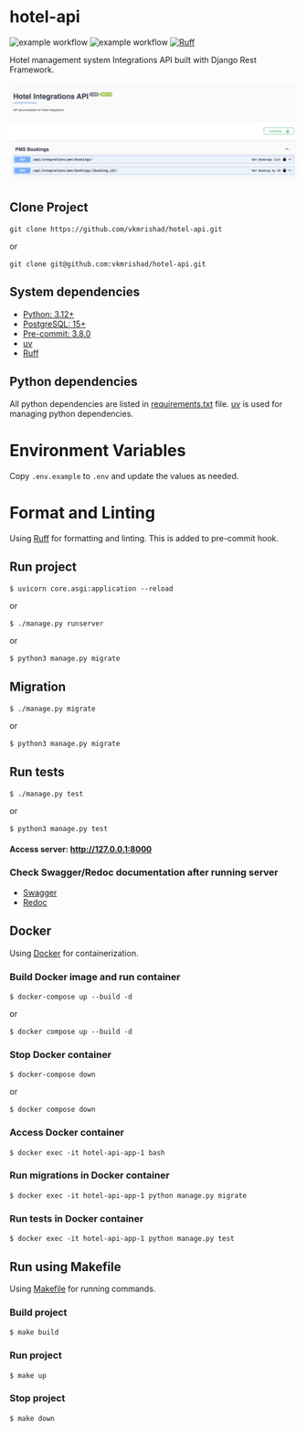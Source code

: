 # hotel-api

![example workflow](https://github.com/vkmrishad/hotel-api/actions/workflows/lint.yaml/badge.svg?branch=main)
![example workflow](https://github.com/vkmrishad/hotel-api/actions/workflows/test.yaml/badge.svg?branch=main)
[![Ruff](https://img.shields.io/endpoint?url=https://raw.githubusercontent.com/astral-sh/ruff/main/assets/badge/v2.json)](https://github.com/astral-sh/ruff)

Hotel management system Integrations API built with Django Rest Framework.

![Screenshot](screenshot/swagger-ui.png)

## Clone Project

    git clone https://github.com/vkmrishad/hotel-api.git

or

    git clone git@github.com:vkmrishad/hotel-api.git

## System dependencies

* [Python: 3.12+](https://www.python.org/downloads/)
* [PostgreSQL: 15+](https://www.postgresql.org/download/)
* [Pre-commit: 3.8.0](https://pre-commit.com/)
* [uv](https://docs.astral.sh/uv/)
* [Ruff](https://docs.astral.sh/ruff/)

## Python dependencies

All python dependencies are listed in [requirements.txt](requirements.txt) file.
[uv](https://docs.astral.sh/uv/) is used for managing python dependencies.

# Environment Variables

Copy `.env.example` to `.env` and update the values as needed.

# Format and Linting

Using [Ruff](https://docs.astral.sh/ruff/) for formatting and linting. This is added to pre-commit hook.

## Run project

    $ uvicorn core.asgi:application --reload

or

    $ ./manage.py runserver

or

    $ python3 manage.py migrate

## Migration

    $ ./manage.py migrate

or

    $ python3 manage.py migrate

## Run tests

    $ ./manage.py test

or

    $ python3 manage.py test


#### Access server: http://127.0.0.1:8000

### Check Swagger/Redoc documentation after running server

* [Swagger](http://127.0.0.1:8000/api/swagger/)
* [Redoc](http://127.0.0.1:8000/api/redoc/)

## Docker
Using [Docker](https://www.docker.com/) for containerization.

### Build Docker image and run container

    $ docker-compose up --build -d

or

    $ docker compose up --build -d

### Stop Docker container

    $ docker-compose down

or

    $ docker compose down

### Access Docker container

    $ docker exec -it hotel-api-app-1 bash

### Run migrations in Docker container

    $ docker exec -it hotel-api-app-1 python manage.py migrate

### Run tests in Docker container

    $ docker exec -it hotel-api-app-1 python manage.py test


## Run using Makefile
Using [Makefile](Makefile) for running commands.

### Build project

    $ make build

### Run project

    $ make up

### Stop project

    $ make down
